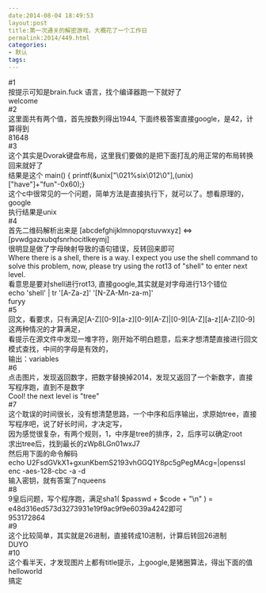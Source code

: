 ```yaml
---
date:2014-08-04 18:49:53
layout:post
title:第一次通关的解密游戏，大概花了一个工作日
permalink:2014/449.html
categories:
- 默认
tags:
---
```



#1
<br /> 按提示可知是brain.fuck 语言，找个编译器跑一下就好了
<br /> welcome
<br /> #2
<br /> 这里面共有两个值，首先按数列得出1944, 下面终极答案直接google，是42，计算得到
<br /> 81648
<br /> #3
<br /> 这个其实是Dvorak键盘布局，这里我们要做的是把下面打乱的用正常的布局转换回来就好了
<br /> 结果是这个 main() { printf(&amp;unix[&quot;\021%six\012\0&quot;],(unix)[&quot;have&quot;]+&quot;fun&quot;-0x60);}&nbsp;
<br /> 这个c中很常见的一个问题，简单方法是直接执行下，就可以了。想看原理的，google
<br /> 执行结果是unix
<br /> #4
<br /> 首先二维码解析出来是 [abcdefghijklmnopqrstuvwxyz] &lt;=&gt; [pvwdgazxubqfsnrhocitlkeymj]
<br /> 很明显是做了字母映射导致的语句错误，反转回来即可&nbsp;
<br /> Where there is a shell, there is a way. I expect you use the shell command to solve this problem, now, please try using the rot13 of &quot;shell&quot; to enter next level.
<br /> 看意思是要对shell进行rot13, 直接google,其实就是对字母进行13个错位
<br /> echo 'shell' | tr '[A-Za-z]' '[N-ZA-Mn-za-m]'
<br /> furyy
<br /> #5
<br /> 回文，看要求，只有满足[A-Z][0-9][a-z][0-9][A-Z]|[0-9][A-Z][a-z][A-Z][0-9]这两种情况的才算满足，
<br /> 看提示在源文件中发现一堆字符，刚开始不明白题意，后来才想清楚直接进行回文模式查找，中间的字母是有效的，
<br /> 输出：variables
<br /> #6
<br /> 点击图片，发现返回数字，把数字替换掉2014，发现又返回了一个新数字，直接写程序跑，直到不是数字
<br /> Cool! the next level is &quot;tree&quot;
<br /> #7
<br /> 这个耽误的时间很长，没有想清楚思路，一个中序和后序输出，求原始tree，直接写程序吧，说了好长时间，才决定写，
<br /> 因为感觉很复杂，有两个规则，1，中序是tree的排序，2，后序可以确定root
<br /> 求出tree后，找到最长的zWp8LGn01wxJ7
<br /> 然后用下面的命令解码
<br /> echo U2FsdGVkX1+gxunKbemS2193vhGGQ1Y8pc5gPegMAcg=|openssl enc -aes-128-cbc -a -d
<br /> 输入密钥，就有答案了nqueens
<br /> #8
<br /> 9皇后问题，写个程序跑，满足sha1( $passwd + $code + &quot;\n&quot; ) = e48d316ed573d3273931e19f9ac9f9e6039a4242即可
<br /> 953172864
<br /> #9&nbsp;
<br /> 这个比较简单，其实就是26进制，直接转成10进制，计算后转回26进制
<br /> DUYO
<br /> #10
<br /> 这个看半天，才发现图片上都有title提示，上google,是猪圈算法，得出下面的值 helloworld
<br /> 搞定
<br /> 
<br /> 
<br /> 
<br /> 
<br /> 
<br /> 
<br /> 
<br /> 
<br /> 
<br /> 
<br />